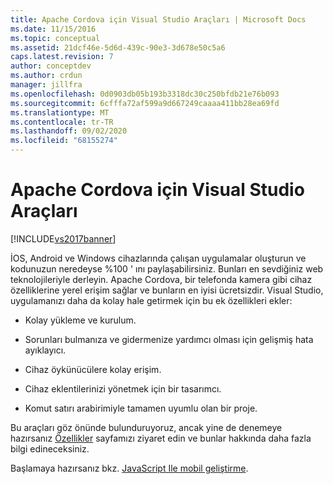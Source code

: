 ```yaml
---
title: Apache Cordova için Visual Studio Araçları | Microsoft Docs
ms.date: 11/15/2016
ms.topic: conceptual
ms.assetid: 21dcf46e-5d6d-439c-90e3-3d678e50c5a6
caps.latest.revision: 7
author: conceptdev
ms.author: crdun
manager: jillfra
ms.openlocfilehash: 0d0903db05b193b3318dc30c250bfdb21e76b093
ms.sourcegitcommit: 6cfffa72af599a9d667249caaaa411bb28ea69fd
ms.translationtype: MT
ms.contentlocale: tr-TR
ms.lasthandoff: 09/02/2020
ms.locfileid: "68155274"
---
```

# <a name="visual-studio-tools-for-apache-cordova"></a>Apache Cordova için Visual Studio Araçları
[!INCLUDE[vs2017banner](../includes/vs2017banner.md)]

İOS, Android ve Windows cihazlarında çalışan uygulamalar oluşturun ve kodunuzun neredeyse %100 ' ını paylaşabilirsiniz. Bunları en sevdiğiniz web teknolojileriyle derleyin. Apache Cordova, bir telefonda kamera gibi cihaz özelliklerine yerel erişim sağlar ve bunların en iyisi ücretsizdir. Visual Studio, uygulamanızı daha da kolay hale getirmek için bu ek özellikleri ekler:  
  
- Kolay yükleme ve kurulum.  
  
- Sorunları bulmanıza ve gidermenize yardımcı olması için gelişmiş hata ayıklayıcı.  
  
- Cihaz öykünücülere kolay erişim.  
  
- Cihaz eklentilerinizi yönetmek için bir tasarımcı.  
  
- Komut satırı arabirimiyle tamamen uyumlu olan bir proje.  
  
Bu araçları göz önünde bulunduruyoruz, ancak yine de denemeye hazırsanız [Özellikler](https://www.visualstudio.com/explore/cordova-vs) sayfamızı ziyaret edin ve bunlar hakkında daha fazla bilgi edineceksiniz.  
  
Başlamaya hazırsanız bkz. [JavaScript Ile mobil geliştirme](/visualstudio/cross-platform/tools-for-cordova/?view=toolsforcordova-2017).
